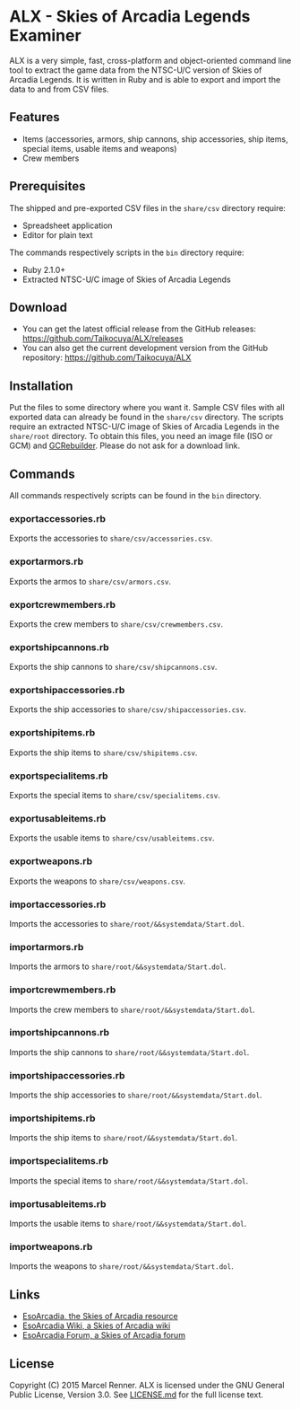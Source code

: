 ALX - Skies of Arcadia Legends Examiner
=======================================

ALX is a very simple, fast, cross-platform and object-oriented command line 
tool to extract the game data from the NTSC-U/C version of Skies of Arcadia 
Legends. It is written in Ruby and is able to export and import the data to 
and from CSV files.

Features
--------

* Items (accessories, armors, ship cannons, ship accessories, ship items, 
special items, usable items and weapons)
* Crew members

Prerequisites
-------------

The shipped and pre-exported CSV files in the `share/csv` directory require:
* Spreadsheet application
* Еditor for plain text

The commands respectively scripts in the `bin` directory require:
* Ruby 2.1.0+
* Extracted NTSC-U/C image of Skies of Arcadia Legends

Download
--------

* You can get the latest official release from the GitHub releases:
  https://github.com/Taikocuya/ALX/releases
* You can also get the current development version from the GitHub repository:
  https://github.com/Taikocuya/ALX

Installation
------------

Put the files to some directory where you want it. Sample CSV files with all 
exported data can already be found in the `share/csv` directory. The scripts 
require an extracted NTSC-U/C image of Skies of Arcadia Legends in the 
`share/root` directory. To obtain this files, you need an image file (ISO or 
GCM) and [GCRebuilder](http://www.romhacking.net/utilities/619/). Please do 
not ask for a download link.

Commands
--------

All commands respectively scripts can be found in the `bin` directory. 

### exportaccessories.rb

Exports the accessories to `share/csv/accessories.csv`.

### exportarmors.rb

Exports the armos to `share/csv/armors.csv`.

### exportcrewmembers.rb

Exports the crew members to `share/csv/crewmembers.csv`.

### exportshipcannons.rb

Exports the ship cannons to `share/csv/shipcannons.csv`.

### exportshipaccessories.rb

Exports the ship accessories to `share/csv/shipaccessories.csv`.

### exportshipitems.rb

Exports the ship items to `share/csv/shipitems.csv`.

### exportspecialitems.rb

Exports the special items to `share/csv/specialitems.csv`.

### exportusableitems.rb

Exports the usable items to `share/csv/usableitems.csv`.

### exportweapons.rb

Exports the weapons to `share/csv/weapons.csv`.

### importaccessories.rb

Imports the accessories to `share/root/&&systemdata/Start.dol`.

### importarmors.rb

Imports the armors to `share/root/&&systemdata/Start.dol`.

### importcrewmembers.rb

Imports the crew members to `share/root/&&systemdata/Start.dol`.

### importshipcannons.rb

Imports the ship cannons to `share/root/&&systemdata/Start.dol`.

### importshipaccessories.rb

Imports the ship accessories to `share/root/&&systemdata/Start.dol`.

### importshipitems.rb

Imports the ship items to `share/root/&&systemdata/Start.dol`.

### importspecialitems.rb

Imports the special items to `share/root/&&systemdata/Start.dol`.

### importusableitems.rb

Imports the usable items to `share/root/&&systemdata/Start.dol`.

### importweapons.rb

Imports the weapons to `share/root/&&systemdata/Start.dol`.

Links
-----

* [EsoArcadia, the Skies of Arcadia resource](http://www.esoarcadia.org/)
* [EsoArcadia Wiki, a Skies of Arcadia wiki](http://www.esoarcadia.org/wiki)
* [EsoArcadia Forum, a Skies of Arcadia forum](http://www.esoarcadia.org/forum)

License
-------

Copyright (C) 2015 Marcel Renner. ALX is licensed under the GNU General Public 
License, Version 3.0. See [LICENSE.md](LICENSE.md) for the full license text.
